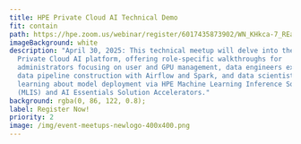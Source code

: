 ```yaml
---
title: HPE Private Cloud AI Technical Demo
fit: contain
path: https://hpe.zoom.us/webinar/register/6017435873902/WN_KHkca-7_REajLE5Z-JvDfw
imageBackground: white
description: "April 30, 2025: This technical meetup will delve into the HPE
  Private Cloud AI platform, offering role-specific walkthroughs for
  administrators focusing on user and GPU management, data engineers exploring
  data pipeline construction with Airflow and Spark, and data scientists
  learning about model deployment via HPE Machine Learning Inference Software
  (MLIS) and AI Essentials Solution Accelerators."
background: rgba(0, 86, 122, 0.8);
label: Register Now!
priority: 2
image: /img/event-meetups-newlogo-400x400.png
---
```

